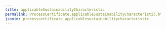```yaml
---
title: applicableSustainabilityCharacteristic
permalink: ProcessCertificate.applicableSustainabilityCharacteristic.html
jsonid: processcertificate_applicablesustainabilitycharacteristic
---
```

